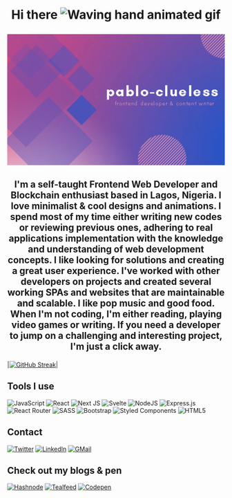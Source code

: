 # <p align="center">Hi there <img src="https://raw.githubusercontent.com/nixin72/nixin72/master/wave.gif" alt="Waving hand animated gif" height="45" width="45" /> </p>

<p align="center">
   <img src="./brand.png" width="800px">
</p>

## <p align="center">I'm a self-taught Frontend Web Developer and Blockchain enthusiast based in Lagos, Nigeria. I love minimalist & cool designs and animations. I spend most of my time either writing new codes or reviewing previous ones, adhering to real applications implementation with the knowledge and understanding of web development concepts. I like looking for solutions and creating a great user experience. I've worked with other developers on projects and created several working SPAs and websites that are maintainable and scalable. I like pop music and good food. When I'm not coding, I'm either reading, playing video games or writing. If you need a developer to jump on a challenging and interesting project, I'm just a click away.</p>

|[![GitHub Streak](https://github-readme-streak-stats.herokuapp.com/?user=pablo-clueless)](https://git.io/streak-stats)|

<!-- |![Samson's GitHub stats](https://github-readme-stats.vercel.app/api?username=pablo-clueless&show_icons=true&theme=radical&count_private=true)|[![Top Langs](https://github-readme-stats.vercel.app/api/top-langs/?username=pablo-clueless)](https://github.com/pablo_clueless/github-readme-stats)|
|:------------------------------------------------------------------------:|:------------------------------------------------------------------------------:| -->

## Tools I use

![JavaScript](https://img.shields.io/badge/javascript-%23323330.svg?style=for-the-badge&logo=javascript&logoColor=%23F7DF1E)
![React](https://img.shields.io/badge/react-%2320232a.svg?style=for-the-badge&logo=react&logoColor=%2361DAFB)
![Next JS](https://img.shields.io/badge/Next-black?style=for-the-badge&logo=next.js&logoColor=white)
![Svelte](https://img.shields.io/badge/svelte-%23f1413d.svg?style=for-the-badge&logo=svelte&logoColor=white)
![NodeJS](https://img.shields.io/badge/node.js-6DA55F?style=for-the-badge&logo=node.js&logoColor=white)
![Express.js](https://img.shields.io/badge/express.js-%23404d59.svg?style=for-the-badge&logo=express&logoColor=%2361DAFB)
![React Router](https://img.shields.io/badge/React_Router-CA4245?style=for-the-badge&logo=react-router&logoColor=white)
![SASS](https://img.shields.io/badge/SASS-hotpink.svg?style=for-the-badge&logo=SASS&logoColor=white)
![Bootstrap](https://img.shields.io/badge/bootstrap-%23563D7C.svg?style=for-the-badge&logo=bootstrap&logoColor=white)
![Styled Components](https://img.shields.io/badge/styled--components-DB7093?style=for-the-badge&logo=styled-components&logoColor=white)
![HTML5](https://img.shields.io/badge/html5-%23E34F26.svg?style=for-the-badge&logo=html5&logoColor=white)


## Contact
[![Twitter](https://img.shields.io/twitter/follow/pablo_clueless?color=blue&style=for-the-badge&logo=twitter)](https://twitter.com/pablo_clueless)
[![LinkedIn](https://img.shields.io/badge/linkedin-samson%20okunola-blue?style=for-the-badge&logo=linkedin&color=0a66c2)](https://www.linkedin.com/in/samson-okunola/)
[![GMail](https://img.shields.io/badge/gmail-okunola%20samson-red?style=for-the-badge&logo=gmail)](mailto:smsnmicheal@gmail.com)

## Check out my blogs & pen

[![Hashnode](https://img.shields.io/badge/hashnode-frontendpablo-blue?style=for-the-badge&logo=hashnode)](https://frontendpablo.hashnode.dev)
[![Tealfeed](https://img.shields.io/badge/tealfeed-pablo__clueless-blue?style=for-the-badge&logo=blogger&color=088882)](https://tealfeed.com/pablo_clueless)
[![Codepen](https://img.shields.io/badge/codepen-pablo--clueless%20-black?style=for-the-badge&logo=codepen)](https://codepen.io/pablo-clueless)
